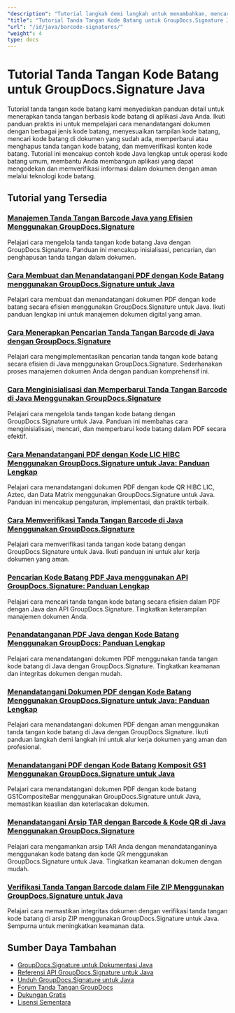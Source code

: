 ```yaml
---
"description": "Tutorial langkah demi langkah untuk menambahkan, mencari, memverifikasi, dan mengelola tanda tangan kode batang dalam dokumen menggunakan GroupDocs.Signature untuk Java."
"title": "Tutorial Tanda Tangan Kode Batang untuk GroupDocs.Signature Java"
"url": "/id/java/barcode-signatures/"
"weight": 4
type: docs
---
```

# Tutorial Tanda Tangan Kode Batang untuk GroupDocs.Signature Java

Tutorial tanda tangan kode batang kami menyediakan panduan detail untuk menerapkan tanda tangan berbasis kode batang di aplikasi Java Anda. Ikuti panduan praktis ini untuk mempelajari cara menandatangani dokumen dengan berbagai jenis kode batang, menyesuaikan tampilan kode batang, mencari kode batang di dokumen yang sudah ada, memperbarui atau menghapus tanda tangan kode batang, dan memverifikasi konten kode batang. Tutorial ini mencakup contoh kode Java lengkap untuk operasi kode batang umum, membantu Anda membangun aplikasi yang dapat mengodekan dan memverifikasi informasi dalam dokumen dengan aman melalui teknologi kode batang.

## Tutorial yang Tersedia

### [Manajemen Tanda Tangan Barcode Java yang Efisien Menggunakan GroupDocs.Signature](./java-barcode-signature-management-groupdocs-signature/)
Pelajari cara mengelola tanda tangan kode batang Java dengan GroupDocs.Signature. Panduan ini mencakup inisialisasi, pencarian, dan penghapusan tanda tangan dalam dokumen.

### [Cara Membuat dan Menandatangani PDF dengan Kode Batang menggunakan GroupDocs.Signature untuk Java](./create-sign-pdfs-groupdocs-barcode-java/)
Pelajari cara membuat dan menandatangani dokumen PDF dengan kode batang secara efisien menggunakan GroupDocs.Signature untuk Java. Ikuti panduan lengkap ini untuk manajemen dokumen digital yang aman.

### [Cara Menerapkan Pencarian Tanda Tangan Barcode di Java dengan GroupDocs.Signature](./implement-barcode-signature-search-groupdocs-signature-java/)
Pelajari cara mengimplementasikan pencarian tanda tangan kode batang secara efisien di Java menggunakan GroupDocs.Signature. Sederhanakan proses manajemen dokumen Anda dengan panduan komprehensif ini.

### [Cara Menginisialisasi dan Memperbarui Tanda Tangan Barcode di Java Menggunakan GroupDocs.Signature](./java-groupdocs-signature-barcode-initialize-update/)
Pelajari cara mengelola tanda tangan kode batang dengan GroupDocs.Signature untuk Java. Panduan ini membahas cara menginisialisasi, mencari, dan memperbarui kode batang dalam PDF secara efektif.

### [Cara Menandatangani PDF dengan Kode LIC HIBC Menggunakan GroupDocs.Signature untuk Java: Panduan Lengkap](./sign-pdfs-hibc-lic-codes-groupdocs-java/)
Pelajari cara menandatangani dokumen PDF dengan kode QR HIBC LIC, Aztec, dan Data Matrix menggunakan GroupDocs.Signature untuk Java. Panduan ini mencakup pengaturan, implementasi, dan praktik terbaik.

### [Cara Memverifikasi Tanda Tangan Barcode di Java Menggunakan GroupDocs.Signature](./verify-barcode-signatures-groupdocs-signature-java/)
Pelajari cara memverifikasi tanda tangan kode batang dengan GroupDocs.Signature untuk Java. Ikuti panduan ini untuk alur kerja dokumen yang aman.

### [Pencarian Kode Batang PDF Java menggunakan API GroupDocs.Signature: Panduan Lengkap](./java-pdf-barcode-search-groupdocs-signature-api/)
Pelajari cara mencari tanda tangan kode batang secara efisien dalam PDF dengan Java dan API GroupDocs.Signature. Tingkatkan keterampilan manajemen dokumen Anda.

### [Penandatanganan PDF Java dengan Kode Batang Menggunakan GroupDocs: Panduan Lengkap](./java-pdf-signing-barcode-groupdocs/)
Pelajari cara menandatangani dokumen PDF menggunakan tanda tangan kode batang di Java dengan GroupDocs.Signature. Tingkatkan keamanan dan integritas dokumen dengan mudah.

### [Menandatangani Dokumen PDF dengan Kode Batang Menggunakan GroupDocs.Signature untuk Java: Panduan Lengkap](./sign-pdf-barcode-groupdocs-signature-java/)
Pelajari cara menandatangani dokumen PDF dengan aman menggunakan tanda tangan kode batang di Java dengan GroupDocs.Signature. Ikuti panduan langkah demi langkah ini untuk alur kerja dokumen yang aman dan profesional.

### [Menandatangani PDF dengan Kode Batang Komposit GS1 Menggunakan GroupDocs.Signature untuk Java](./sign-pdf-gs1compositebar-barcode-groupdocs-signature-java/)
Pelajari cara menandatangani dokumen PDF dengan kode batang GS1CompositeBar menggunakan GroupDocs.Signature untuk Java, memastikan keaslian dan keterlacakan dokumen.

### [Menandatangani Arsip TAR dengan Barcode & Kode QR di Java Menggunakan GroupDocs.Signature](./sign-tar-archives-barcode-qr-code-java/)
Pelajari cara mengamankan arsip TAR Anda dengan menandatanganinya menggunakan kode batang dan kode QR menggunakan GroupDocs.Signature untuk Java. Tingkatkan keamanan dokumen dengan mudah.

### [Verifikasi Tanda Tangan Barcode dalam File ZIP Menggunakan GroupDocs.Signature untuk Java](./verify-barcode-signatures-zip-groupdocs-signature-java/)
Pelajari cara memastikan integritas dokumen dengan verifikasi tanda tangan kode batang di arsip ZIP menggunakan GroupDocs.Signature untuk Java. Sempurna untuk meningkatkan keamanan data.

## Sumber Daya Tambahan

- [GroupDocs.Signature untuk Dokumentasi Java](https://docs.groupdocs.com/signature/java/)
- [Referensi API GroupDocs.Signature untuk Java](https://reference.groupdocs.com/signature/java/)
- [Unduh GroupDocs.Signature untuk Java](https://releases.groupdocs.com/signature/java/)
- [Forum Tanda Tangan GroupDocs](https://forum.groupdocs.com/c/signature)
- [Dukungan Gratis](https://forum.groupdocs.com/)
- [Lisensi Sementara](https://purchase.groupdocs.com/temporary-license/)